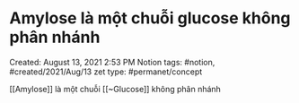 # Amylose là một chuỗi glucose không phân nhánh

Created: August 13, 2021 2:53 PM
Notion tags: #notion, #created/2021/Aug/13
zet type: #permanet/concept

[[Amylose]] là một chuỗi [[~Glucose]] không phân nhánh